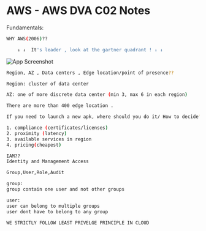 # AWS - AWS DVA C02 Notes

Fundamentals:


```bash
WHY AWS(2006)?? 

    ↓ ↓  It's leader , look at the gartner quadrant ! ↓ ↓

```
![App Screenshot](https://regmedia.co.uk/2017/06/18/gartner_iaas_mq_june_2017.png)





```bash
Region, AZ , Data centers , Edge location/point of presence?? 

Region: cluster of data center

AZ: one of more discrete data center (min 3, max 6 in each region)

There are more than 400 edge location .
```


```bash
If you need to launch a new apk, where should you do it/ How to decide?

1. compliance (certificates/licenses)
2. proximity (latency)
3. available services in region
4. pricing(cheapest) 
```

```bash
IAM??
Identity and Management Access

Group,User,Role,Audit

group:
group contain one user and not other groups

user:
user can belong to multiple groups
user dont have to belong to any group

WE STRICTLY FOLLOW LEAST PRIVELGE PRINCIPLE IN CLOUD 
```






